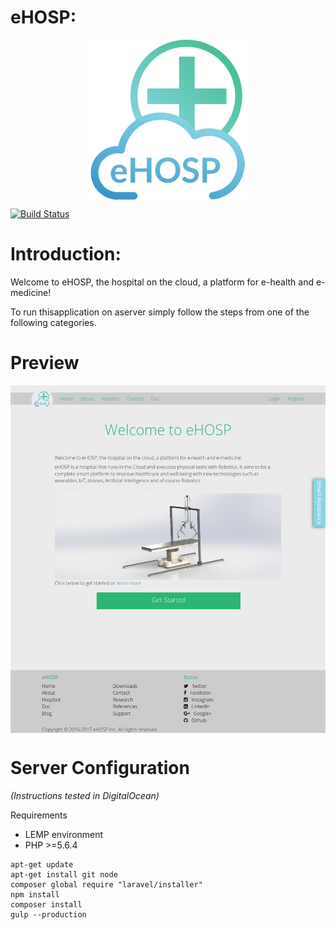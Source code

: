 # eHOSP:
<p align="center"> 
  <a href="http://ehosp.azurewebsites.net" target="_blank">
    <img src="public/img/256x256.png" align="center"/>
  </a> 
</p>

[![Build Status](https://travis-ci.org/ehosp/eHOSP-Services-CE.svg?branch=master)](https://travis-ci.org/ehosp/eHOSP-Services-CE)

Introduction:
=============
Welcome to eHOSP, the hospital on the cloud, a platform for e-health and e-medicine!

To run thisapplication on aserver simply follow the steps from one of the following categories.

Preview
=======

<p align="center"> 
  <img src="preview.png" align="center"/> 
</p>


Server Configuration
======================

_(Instructions tested in DigitalOcean)_

Requirements
  - LEMP environment
  - PHP >=5.6.4

```
apt-get update
apt-get install git node
composer global require "laravel/installer"
npm install
composer install
gulp --production
```
